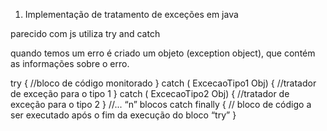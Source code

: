 1. Implementação de tratamento de exceções em java

parecido com js utiliza try and catch

quando temos um erro é criado um objeto (exception object), que contém as informações sobre o erro.

try {
	//bloco de código monitorado
}
catch ( ExcecaoTipo1 Obj) {
	//tratador de exceção para o tipo 1
}
catch ( ExcecaoTipo2 Obj) {
	//tratador de exceção para o tipo 2
}
//... “n” blocos catch
finally {
	// bloco de código a ser executado após o fim da execução do bloco “try”
}